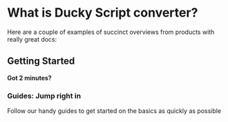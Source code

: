 # What is Ducky Script converter?

Here are a couple of examples of succinct overviews from products with really great docs:

## Getting Started

**Got 2 minutes?**

### Guides: Jump right in

Follow our handy guides to get started on the basics as quickly as possible
